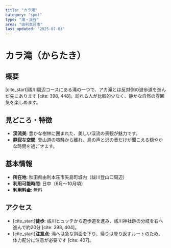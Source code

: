 ```yaml
---
title: "カラ滝"
category: "spot"
type: "滝・渓谷"
area: "由利本荘市"
last_updated: "2025-07-03"
---
```


# カラ滝（からたき）

## 概要
[cite_start]祓川周辺コースにある滝の一つで、アカ滝とは反対側の遊歩道を進んだ先にあります [cite: 398, 448]。訪れる人が比較的少なく、静かな自然の雰囲気を楽しめます。

## 見どころ・特徴
- **渓流美**: 豊かな樹林に囲まれた、美しい渓流の景観が魅力です。
- **静寂な空間**: 登山道の喧騒から離れ、鳥の声と沢の音だけが聞こえる穏やかな時間を過ごせます。

## 基本情報
- **所在地**: 秋田県由利本荘市矢島町城内（祓川登山口周辺）
- **利用可能時間**: 日中（6月～10月頃）
- **利用料金**: 無料

## アクセス
- [cite_start]**徒歩**: 祓川ヒュッテから遊歩道を進み、祓川神社跡の分岐を右へ進んで約20分 [cite: 398, 404]。
- [cite_start]**注意点**: 滝へは急な斜面を下り、帰りは登り返すルートのため、体力配分に注意が必要です [cite: 407]。